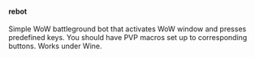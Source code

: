 #### rebot ####
Simple WoW battleground bot that activates WoW window and presses predefined keys. You should have PVP macros set up to corresponding buttons. Works under Wine.
